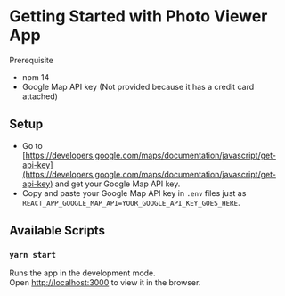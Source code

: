 # Getting Started with Photo Viewer App

Prerequisite
- npm 14
- Google Map API key (Not provided because it has a credit card attached)

## Setup
- Go to [https://developers.google.com/maps/documentation/javascript/get-api-key](https://developers.google.com/maps/documentation/javascript/get-api-key) and get your Google Map API key.
- Copy and paste your Google Map API key in `.env` files just as `REACT_APP_GOOGLE_MAP_API=YOUR_GOOGLE_API_KEY_GOES_HERE`.

## Available Scripts
### `yarn start`

Runs the app in the development mode.\
Open [http://localhost:3000](http://localhost:3000) to view it in the browser.
